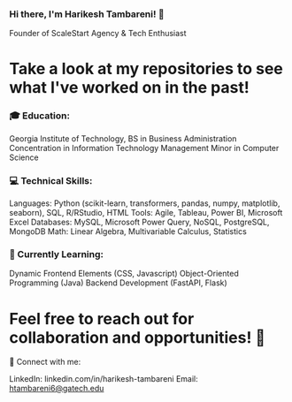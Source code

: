 ### Hi there, I'm Harikesh Tambareni! 👋
Founder of ScaleStart Agency & Tech Enthusiast

# Take a look at my repositories to see what I've worked on in the past!

### 🎓 Education:

Georgia Institute of Technology, BS in Business Administration
Concentration in Information Technology Management
Minor in Computer Science

### 💻 Technical Skills:

Languages: Python (scikit-learn, transformers, pandas, numpy, matplotlib, seaborn), SQL, R/RStudio, HTML
Tools: Agile, Tableau, Power BI, Microsoft Excel
Databases: MySQL, Microsoft Power Query, NoSQL, PostgreSQL, MongoDB
Math: Linear Algebra, Multivariable Calculus, Statistics

### 🌱 Currently Learning:

Dynamic Frontend Elements (CSS, Javascript)
Object-Oriented Programming (Java)
Backend Development (FastAPI, Flask)

# Feel free to reach out for collaboration and opportunities! 🌟

🔗 Connect with me:

LinkedIn: linkedin.com/in/harikesh-tambareni
Email: htambareni6@gatech.edu

